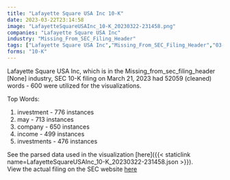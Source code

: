 ```yaml
---
title: "Lafayette Square USA Inc 10-K"
date: 2023-03-22T23:14:58
image: "LafayetteSquareUSAInc_10-K_20230322-231458.png"
companies: "Lafayette Square USA Inc"
industry: "Missing_From_SEC_Filing_Header"
tags: ["Lafayette Square USA Inc","Missing_From_SEC_Filing_Header","03-21-2023","10-K"]
forms: "10-K"
---
```

Lafayette Square USA Inc, which is in the Missing_from_sec_filing_header [None] industry, SEC 10-K filing on March 21, 2023 had 52059 (cleaned) words - 600 were utilized for the visualizations.

Top Words:
1. investment - 776 instances
2. may - 713 instances
3. company - 650 instances
4. income - 499 instances
5. investments - 476 instances


See the parsed data used in the visualization [here]({{< staticlink name=LafayetteSquareUSAInc_10-K_20230322-231458.json >}}).  
View the actual filing on the SEC website [here](https://www.sec.gov/Archives/edgar/data/1849089/0001849089-23-000019.txt)